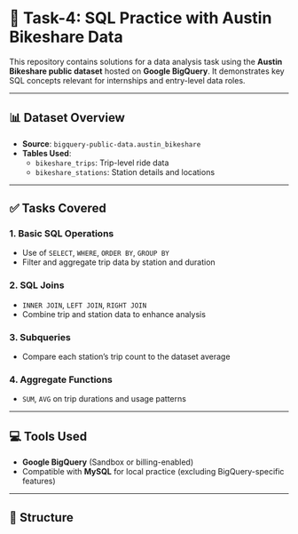 # 🚴 Task-4: SQL Practice with Austin Bikeshare Data

This repository contains solutions for a data analysis task using the **Austin Bikeshare public dataset** hosted on **Google BigQuery**. It demonstrates key SQL concepts relevant for internships and entry-level data roles.

---

## 📊 Dataset Overview

- **Source**: `bigquery-public-data.austin_bikeshare`
- **Tables Used**:
  - `bikeshare_trips`: Trip-level ride data
  - `bikeshare_stations`: Station details and locations

---

## ✅ Tasks Covered

### 1. Basic SQL Operations
- Use of `SELECT`, `WHERE`, `ORDER BY`, `GROUP BY`
- Filter and aggregate trip data by station and duration

### 2. SQL Joins
- `INNER JOIN`, `LEFT JOIN`, `RIGHT JOIN`
- Combine trip and station data to enhance analysis

### 3. Subqueries
- Compare each station’s trip count to the dataset average

### 4. Aggregate Functions
- `SUM`, `AVG` on trip durations and usage patterns

---

## 💻 Tools Used

- **Google BigQuery** (Sandbox or billing-enabled)
- Compatible with **MySQL** for local practice (excluding BigQuery-specific features)

---

## 📁 Structure

